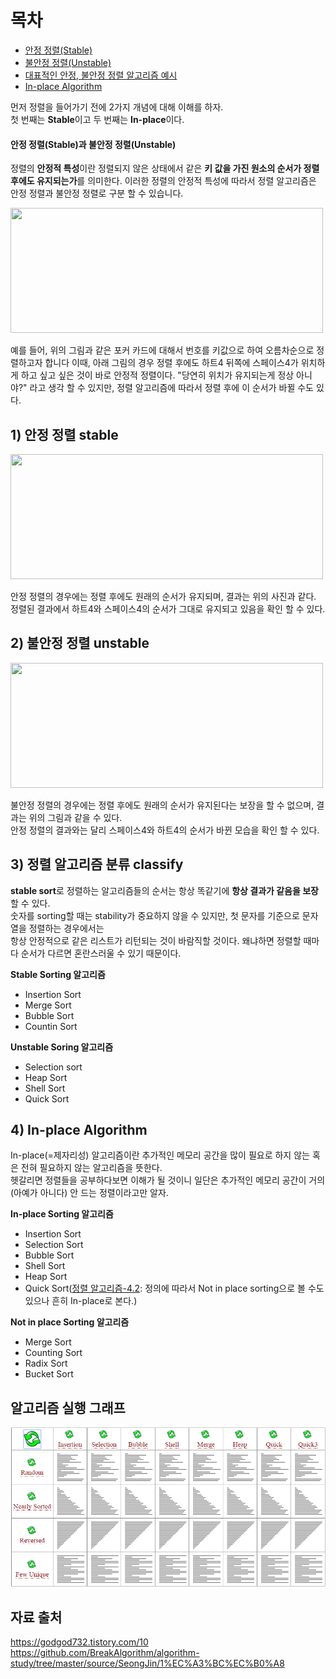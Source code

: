  # 목차
- [안정 정렬(Stable)](#1-안정-정렬-stable)
- [불안정 정렬(Unstable)](#2-불안정-정렬-unstable)
- [대표적인 안정, 불안정 정렬 알고리즘 예시](#3-정렬-알고리즘-분류-classify)
- [In-place Algorithm](#4-in-place-algorithm)

먼저 정렬을 들어가기 전에 2가지 개념에 대해 이해를 하자. <br>
첫 번째는 **Stable**이고 두 번째는 **In-place**이다.

#### 안정 정렬(Stable)과 불안정 정렬(Unstable)

정렬의 **안정적 특성**이란 정렬되지 않은 상태에서 같은 **키 값을 가진 원소의 순서가 정렬 후에도 유지되는가**를 의미한다.
이러한 정렬의 안정적 특성에 따라서 정렬 알고리즘은 안정 정렬과 불안정 정렬로 구분 할 수 있습니다.

<img src="https://github.com/jryoun1/algorithm-study/blob/master/source/yeon/images/pokercard.png" width="500" height="200">

예를 들어, 위의 그림과 같은 포커 카드에 대해서 번호를 키값으로 하여 오름차순으로 정렬하고자 합니다
이때, 아래 그림의 경우 정렬 후에도 하트4 뒤쪽에 스페이스4가 위치하게 하고 싶고 싶은 것이 바로 안정적 정렬이다.
"당연히 위치가 유지되는게 정상 아니야?" 라고 생각 할 수 있지만, 정렬 알고리즘에 따라서 정렬 후에 이 순서가 바뀔 수도 있다.

#### <a id="stable"></a>

## 1) 안정 정렬 stable
<img src="https://github.com/jryoun1/algorithm-study/blob/master/source/yeon/images/pokercardstable.png" width="500" height="200">

안정 정렬의 경우에는 정렬 후에도 원래의 순서가 유지되며, 결과는 위의 사진과 같다.<br>
정렬된 결과에서 하트4와 스페이스4의 순서가 그대로 유지되고 있음을 확인 할 수 있다.<br>

#### <a id="unstable"></a>

## 2) 불안정 정렬 unstable
<img src="https://github.com/jryoun1/algorithm-study/blob/master/source/yeon/images/pokercardunstable.png" width="500" height="200">

불안정 정렬의 경우에는 정렬 후에도 원래의 순서가 유지된다는 보장을 할 수 없으며, 결과는 위의 그림과 같을 수 있다.<br>
안정 정렬의 결과와는 달리 스페이스4와 하트4의 순서가 바뀐 모습을 확인 할 수 있다.<br>

#### <a id="classify"></a>

## 3) 정렬 알고리즘 분류 classify

**stable sort**로 정렬하는 알고리즘들의 순서는 항상 똑같기에 **항상 결과가 같음을 보장**할 수 있다.<br>
숫자를 sorting할 때는 stability가 중요하지 않을 수 있지만, 첫 문자를 기준으로 문자열을 정렬하는 경우에서는 <br>
항상 안정적으로 같은 리스트가 리턴되는 것이 바람직할 것이다. 왜냐하면 정렬할 때마다 순서가 다르면 혼란스러울 수 있기 때문이다. <br>

**Stable Sorting 알고리즘** 
- Insertion Sort
- Merge Sort
- Bubble Sort
- Countin Sort

**Unstable Soring 알고리즘** 
- Selection sort
- Heap Sort
- Shell Sort
- Quick Sort

#### <a id="inplace"></a>

## 4) In-place Algorithm

In-place(=제자리성) 알고리즘이란 추가적인 메모리 공간을 많이 필요로 하지 않는 혹은 전혀 필요하지 않는 알고리즘을 뜻한다. <br>
헷갈리면 정렬들을 공부하다보면 이해가 될 것이니 일단은 추가적인 메모리 공간이 거의(아예가 아니다) 안 드는 정렬이라고만 알자. <br>

**In-place Sorting 알고리즘**
- Insertion Sort
- Selection Sort
- Bubble Sort
- Shell Sort
- Heap Sort
- Quick Sort([정렬 알고리즘-4.2](https://ko.wikipedia.org/wiki/%EC%A0%95%EB%A0%AC_%EC%95%8C%EA%B3%A0%EB%A6%AC%EC%A6%98): 정의에 따라서 Not in place sorting으로 볼 수도 있으나 흔히 In-place로 본다.)

**Not in place Sorting 알고리즘**
- Merge Sort
- Counting Sort
- Radix Sort
- Bucket Sort

## 알고리즘 실행 그래프 
![img load fail](../images/sortAlgorithm.gif)

## 자료 출처 
https://godgod732.tistory.com/10 <br>
https://github.com/BreakAlgorithm/algorithm-study/tree/master/source/SeongJin/1%EC%A3%BC%EC%B0%A8 <br>

